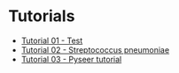 # Tutorials

- [Tutorial 01 - Test](01_test.html)
- [Tutorial 02 - Streptococcus pneumoniae](02_strep_pneumo.html)
- [Tutorial 03 - Pyseer tutorial](03_pyseer_tutorial.html)